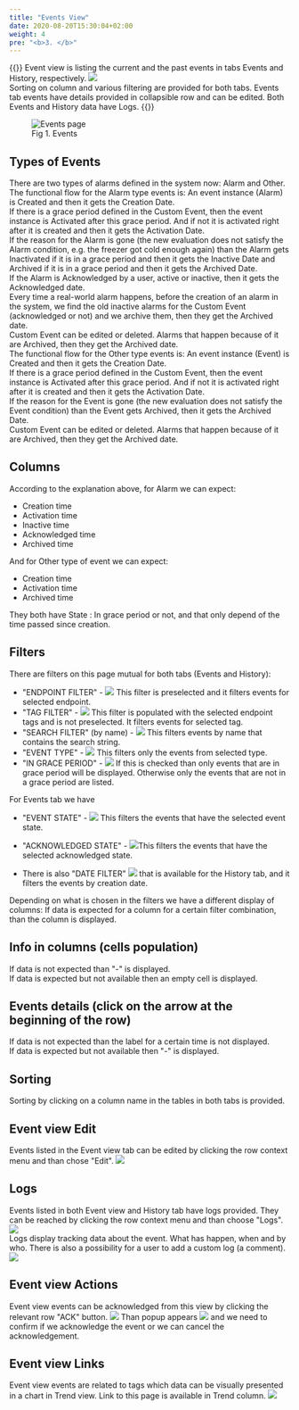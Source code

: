 ```yaml
---
title: "Events View"
date: 2020-08-20T15:30:04+02:00
weight: 4
pre: "<b>3. </b>"
---
```


{{<lead>}}
Event view is listing the current and the past events in tabs Events and History, respectively. 
<img src="/events-view-tabs.png" > <br />
Sorting on column and various filtering are provided for both tabs. Events tab events have details provided in collapsible row and can be edited. Both Events and History data have Logs.
{{</lead>}}
<figure class="image_container">
    <img class="center_image" src="/event_view_screen.png" alt="Events page">
    <figcaption>Fig 1. Events</figcaption>
</figure>

## Types of Events
There are two types of alarms defined in the system now: Alarm and Other.
<br />
The functional flow for the Alarm type events is:
An event instance (Alarm) is Created and then it gets the Creation Date.
<br />
If there is a grace period defined in the Custom Event, then the event instance is Activated after this grace period. And if not it is activated right after it is created and then it gets the Activation Date.
<br />
If the reason for the Alarm is gone (the new evaluation does not satisfy the Alarm condition, e.g. the freezer got cold enough again) than the Alarm gets Inactivated if it is in a grace period and then it gets the Inactive Date and Archived if it is in a grace period and then it gets the Archived Date.
<br />
If the Alarm is Acknowledged by a user, active or inactive, then it gets the Acknowledged date.
<br />
Every time a real-world alarm happens, before the creation of an alarm in the system, we find the old inactive alarms for the Custom Event (acknowledged or not) and we archive them, then they get the Archived date.
<br />
Custom Event can be edited or deleted. Alarms that happen because of it are Archived, then they get the Archived date.
<br />
The functional flow for the Other type events is:
An event instance (Event) is Created and then it gets the Creation Date.
<br />
If there is a grace period defined in the Custom Event, then the event instance is Activated after this grace period. And if not it is activated right after it is created and then it gets the Activation Date.
<br />
If the reason for the Event is gone (the new evaluation does not satisfy the Event condition) than the Event gets Archived, then it gets the Archived Date.
<br />
Custom Event can be edited or deleted. Alarms that happen because of it are Archived, then they get the Archived date.

## Columns
According to the explanation above, for Alarm we can expect:

- Creation time
- Activation time
- Inactive time
- Acknowledged time
- Archived time

And for Other type of event we can expect:

- Creation time
- Activation time
- Archived time

They both have State : In grace period or not, and that only depend of the time passed since creation.

## Filters
There are filters on this page mutual for both tabs (Events and History):
- "ENDPOINT FILTER" - <img src="/events_view_endpoint_filter.png"> This filter is preselected and it filters events for selected endpoint. 
- "TAG FILTER" - <img src="/events_view_tag_filter.png"> This filter is populated with the selected endpoint tags and is not preselected. It filters events for selected tag. 
- "SEARCH FILTER" (by name) - <img src="/events_view_search_filter.png"> This filters events by name that contains the search string.
- "EVENT TYPE" - <img src="/events_view_event_type_filter.png"> This filters only the events from selected type.
- "IN GRACE PERIOD" - <img src="/events_view_in_grace_filter.png"> If this is checked than only events that are in grace period will be displayed. Otherwise only the events that are not in a grace period are listed.

For Events tab we have 
- "EVENT STATE" - <img src="/events_view_event_state_filter.png"> This filters the events that have the selected event state.
- "ACKNOWLEDGED STATE" - <img src="/events_view_acknowledged_state_filter.png">This filters the events that have the selected acknowledged state.

- There is also "DATE FILTER" <img src="/events_view_date_filter.png"> that is available for the History tab, and it filters the events by creation date.

Depending on what is chosen in the filters we have a different display of columns: If data is expected for a column for a certain filter combination, than the column is displayed.

## Info in columns (cells population)
If data is not expected than "-" is displayed. <br />
If data is expected but not available then an empty cell is displayed.

## Events details (click on the arrow at the beginning of the row)
If data is not expected than the label for a certain time is not displayed.<br />
If data is expected but not available then "-" is displayed.

## Sorting
Sorting by clicking on a column name in the tables in both tabs is provided.

## Event view Edit
Events listed in the Event view tab can be edited by clicking the row context menu and than chose "Edit".
<img src="/events_view_edit_link.png">

## Logs
Events listed in both Event view and History tab have logs provided. They can be reached by clicking the row context menu and than choose "Logs". <img src="/events_view_logs_link.png"> 
<br />
Logs display tracking data about the event. What has happen, when and by who. There is also a possibility for a user to add a custom log (a comment). <img src="/events_view_logs.png" >

## Event view Actions
Event view events can be acknowledged from this view by clicking the relevant row "ACK" button. <img src="/events_view_ack_link.png" > Than popup appears <img src="/events_view_ack_popup.png" > and we need to confirm if we acknowledge the event or we can cancel the acknowledgement.

## Event view Links
Event view events are related to tags which data can be visually presented in a chart in Trend view. Link to this page is available in Trend column. <img src="/events_view_trend_link.png" >

